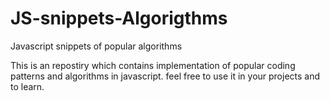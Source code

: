 # JS-snippets-Algorigthms
Javascript snippets of popular algorithms

This is an repostiry which contains implementation of popular coding patterns and algorithms in javascript. feel free to use it in your projects and to learn.
